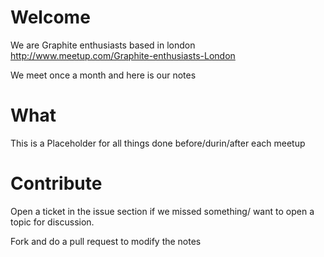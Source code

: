 Welcome
=======

We are Graphite enthusiasts based in london http://www.meetup.com/Graphite-enthusiasts-London

We meet once a month and here is our notes


What
====

This is a Placeholder for all things done before/durin/after each meetup

Contribute
==========

Open a ticket in the issue section if we missed something/ want to open a topic for discussion.

Fork and do a pull request  to modify the notes


